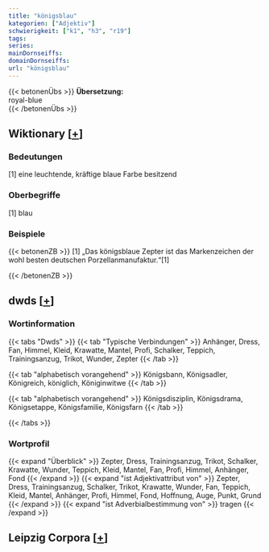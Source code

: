 ```yaml
---
title: "königsblau"
kategorien: ["Adjektiv"]
schwierigkeit: ["k1", "h3", "r19"]
tags:
series:
mainDornseiffs:
domainDornseiffs:
url: "königsblau"
---
```


{{< betonenÜbs >}}
**Übersetzung:**  
royal-blue  
{{< /betonenÜbs >}}

## Wiktionary [[+](https://de.wiktionary.org/wiki/königsblau)]

### Bedeutungen
[1] eine leuchtende, kräftige blaue Farbe besitzend  

### Oberbegriffe
[1] blau  

### Beispiele
{{< betonenZB >}}
[1] „Das königsblaue Zepter ist das Markenzeichen der wohl besten deutschen Porzellanmanufaktur.“[1]  

{{< /betonenZB >}}


## dwds [[+](https://www.dwds.de/wb/königsblau)]

### Wortinformation
{{< tabs "Dwds" >}}
{{< tab "Typische Verbindungen" >}}
Anhänger, Dress, Fan, Himmel, Kleid, Krawatte, Mantel, Profi, Schalker, Teppich, Trainingsanzug, Trikot, Wunder, Zepter
{{< /tab >}}

{{< tab "alphabetisch vorangehend" >}}
Königsbann, Königsadler, Königreich, königlich, Königinwitwe
{{< /tab >}}

{{< tab "alphabetisch vorangehend" >}}
Königsdisziplin, Königsdrama, Königsetappe, Königsfamilie, Königsfarn
{{< /tab >}}

{{< /tabs >}}

### Wortprofil
{{< expand "Überblick" >}} Zepter, Dress, Trainingsanzug, Trikot, Schalker, Krawatte, Wunder, Teppich, Kleid, Mantel, Fan, Profi, Himmel, Anhänger, Fond {{< /expand >}}
{{< expand "ist Adjektivattribut von" >}} Zepter, Dress, Trainingsanzug, Schalker, Trikot, Krawatte, Wunder, Fan, Teppich, Kleid, Mantel, Anhänger, Profi, Himmel, Fond, Hoffnung, Auge, Punkt, Grund {{< /expand >}}
{{< expand "ist Adverbialbestimmung von" >}} tragen {{< /expand >}}

## Leipzig Corpora [[+](https://corpora.uni-leipzig.de/en/res?word=königsblau&corpusId=deu_newscrawl-public_2018)]

